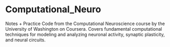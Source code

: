 # Computational_Neuro
Notes + Practice Code from the Computational Neuroscience course by the University of Washington on Coursera. Covers fundamental computational techniques for modeling and analyzing neuronal activity, synaptic plasticity, and neural circuits.
